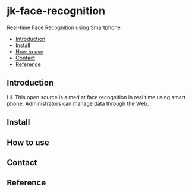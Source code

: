 # jk-face-recognition
Real-time Face Recognition using Smartphone

* [Introduction](#introduction)
* [Install](#install)
* [How to use](#how-to-use)
* [Contact](#contact)
* [Reference](#reference)

## Introduction
Hi. This open source is aimed at face recognition in real time using smart phone. Administrators can manage data through the Web.

## Install
## How to use
## Contact
## Reference


